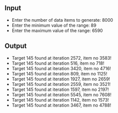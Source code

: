## Input

- Enter the number of data items to generate: 8000
- Enter the minimum value of the range: 89 
- Enter the maximum value of the range: 6590

## Output

- Target 145 found at iteration 2572, item no 3583!
- Target 145 found at iteration 516, item no 718!
- Target 145 found at iteration 3420, item no 4716!
- Target 145 found at iteration 809, item no 1125!
- Target 145 found at iteration 1927, item no 2659!
- Target 145 found at iteration 2559, item no 3521!
- Target 145 found at iteration 1597, item no 2197!
- Target 145 found at iteration 5545, item no 7608!
- Target 145 found at iteration 1142, item no 1573!
- Target 145 found at iteration 3467, item no 4788!
